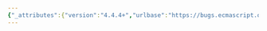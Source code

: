 ```yaml
---
{"_attributes":{"version":"4.4.4+","urlbase":"https://bugs.ecmascript.org/","maintainer":"dherman@mozilla.com"},"bug":{"bug_id":691,"creation_ts":"2012-10-02 14:36:00 -0700","short_desc":"Support \"kr\"/reorder property in Collator","delta_ts":"2012-12-05 15:25:16 -0800","product":"Internationalization - ECMA-402","component":"Specification","version":"Edition 2.0 proposals","rep_platform":"All","op_sys":"All","bug_status":"CONFIRMED","priority":"Normal","bug_severity":"enhancement","everconfirmed":true,"reporter":{"uid":"ecmascriptbugs","name":"Norbert"},"assigned_to":{"uid":"ecmascriptbugs","name":"Norbert"},"cc":"addison","long_desc":[{"commentid":1811,"comment_count":0,"who":{"uid":"ecmascriptbugs","name":"Norbert"},"bug_when":"2012-10-02 14:36:06 -0700","thetext":"LDML 21.0.1 added a \"kr\"/reorder property for collation. This key is followed by a sequence of subtags, something that the resolveLocale abstract operation is\ncurrently not prepared to handle."},{"commentid":2993,"comment_count":1,"who":{"uid":"addison","name":"Addison Phillips"},"bug_when":"2012-12-05 15:25:16 -0800","thetext":"Script-reordering in the Collator is important for our Web applications as we do a lot of multilingual content sorting and would prefer to do it using the browser on regular JSON structured data (than having to do it server side). The reordering allows us to present a user experience in which local-language content is pull to the front of the list, which is unlike what the untailored UCA-based collator returns."}]}}
---
```

